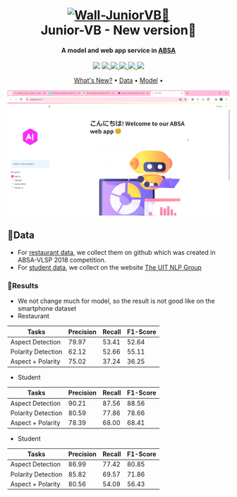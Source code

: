 
<h1 align="center">
  <br>
  <a href=""><img src="https://t4.ftcdn.net/jpg/06/82/81/33/360_F_682813378_Mb1bNS72oaJvoKwWpGcSvrqeK4HBkekf.jpg" alt="Wall-JuniorVB🤖" width="300"></a>
  <br>
  Junior-VB - New version🤖
  <br>
</h1>

<h4 align="center">A model and web app service in <a href="https://monkeylearn.com/blog/what-is-aspect-based-sentiment-analysis/" target="_blank">ABSA</a></h4>

<p align="center">
  <a href="https://jvb-corp.com/vi"><img src="https://img.shields.io/badge/jvb--corp-vi-black?color=red"></a>
  <a href="https://img.shields.io/badge/release-1.0.0-black?color=%23c6e2ff">
      <img src="https://img.shields.io/badge/demo-2.0.0-black?color=%23c6e2ff">
  </a>
  <a href="https://img.shields.io/badge/Python-3.11-black?logo=python&logoColor=yellow&color=blue">
    <img src="https://img.shields.io/badge/Python-3.11-black?logo=python&logoColor=yellow&color=blue">
  </a>
  <a href="https://img.shields.io/badge/Streamlit-1.33-black?logo=Streamlit&color=red">
    <img src="https://img.shields.io/badge/Streamlit-1.33-black?logo=Streamlit&color=red">
  </a>
  <a href="https://mail.google.com/mail/u/3/#inbox">
    <img src="https://img.shields.io/badge/contact-gmail-black?logo=gmail&color=%23fe935e">
  </a>
  <a href="https://img.shields.io/badge/license-MIT-green?style=flat&labelColor=gray">
    <img src="https://img.shields.io/badge/license-MIT-green?style=flat&labelColor=gray">
  </a>
</p>

<p align="center">
  <a href="#whatnews">What's New?</a> •  
  <a href="#data">Data</a> •
  <a href="#result">Model</a> •  

</p>

<p align="center">
  <img src="lottiefiles/example.gif" alt="Alt Text">
<p>

## 📁Data
* For [restaurant data](https://github.com/htuannn/ABSA-VLSP2018/tree/main/data), we collect them on github which was created in ABSA-VLSP 2018 competition. 
* For [student data](https://drive.google.com/drive/folders/1xclbjHHK58zk2X6iqbvMPS2rcy9y9E0X), we collect on the website [The UIT NLP Group](https://nlp.uit.edu.vn/datasets/)

### 🌊Results
 - We not change much for model, so the result is not good like on the smartphone dataset
 - Restaurant

Tasks | Precision | Recall  | F1-Score  
---|---|---|---
Aspect Detection | 79.97 | 53.41 | 52.64
Polarity Detection | 62.12 | 52.66 | 55.11
Aspect + Polarity | 75.02 |	37.24 |	36.25

- Student

Tasks | Precision | Recall  | F1-Score  
---|---|---|---
Aspect Detection | 90.21 | 87.56 | 88.56 |
Polarity Detection | 80.59 | 77.86 | 78.66 |
Aspect + Polarity | 78.39 | 68.00 | 68.41 |

- Student

Tasks | Precision | Recall  | F1-Score  
---|---|---|---
Aspect Detection | 86.99 | 77.42	| 80.85
Polarity Detection | 85.82 | 69.57 | 71.86
Aspect + Polarity | 80.56 |	54.09	| 56.43


